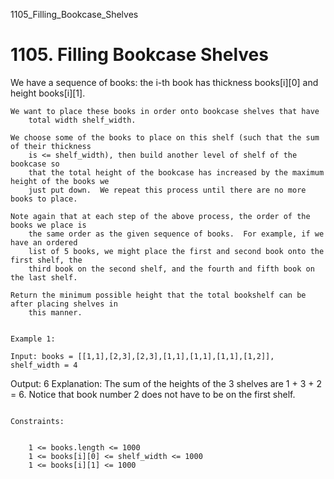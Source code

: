 1105_Filling_Bookcase_Shelves
# 1105. Filling Bookcase Shelves

We have a sequence of books: the i-th book has thickness books[i][0]
        and height books[i][1].

    We want to place these books in order onto bookcase shelves that have
        total width shelf_width.

    We choose some of the books to place on this shelf (such that the sum of their thickness
        is <= shelf_width), then build another level of shelf of the bookcase so
        that the total height of the bookcase has increased by the maximum height of the books we
        just put down.  We repeat this process until there are no more books to place.

    Note again that at each step of the above process, the order of the books we place is
        the same order as the given sequence of books.  For example, if we have an ordered
        list of 5 books, we might place the first and second book onto the first shelf, the
        third book on the second shelf, and the fourth and fifth book on the last shelf.

    Return the minimum possible height that the total bookshelf can be after placing shelves in
        this manner.

     
    Example 1:
    
    Input: books = [[1,1],[2,3],[2,3],[1,1],[1,1],[1,1],[1,2]], shelf_width = 4
Output: 6
Explanation:
The sum of the heights of the 3 shelves are 1 + 3 + 2 = 6.
Notice that book number 2 does not have to be on the first shelf.

     
    Constraints:

    
        1 <= books.length <= 1000
        1 <= books[i][0] <= shelf_width <= 1000
        1 <= books[i][1] <= 1000